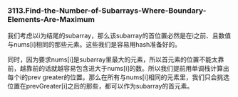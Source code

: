 ### 3113.Find-the-Number-of-Subarrays-Where-Boundary-Elements-Are-Maximum

我们考虑以i为结尾的subarray，那么该subarray的首位置必然是在i之前、且数值与nums[i]相同的那些元素。这些我们是容易用hash准备好的。

同时，因为要求nums[i]是subarray里最大的元素，所以首元素的位置不能太靠前，越靠前的话就越容易包含进大于nums[i]的数。所以我们提前用单调栈计算出每个i的prev greater的位置。那么在所有与nums[i]相同的元素里，我们只会挑选位置在prevGreater[i]之后的那些，都可以作为subarray的首元素。
